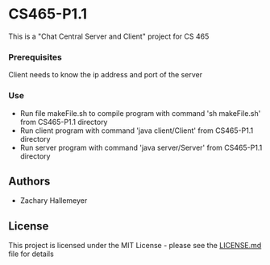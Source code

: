 # CS465-P1.1
This is a "Chat Central Server and Client" project for CS 465

### Prerequisites

Client needs to know the ip address and port of the server

### Use

- Run file makeFile.sh to compile program with command 'sh makeFile.sh' from CS465-P1.1 directory   
- Run client program with command 'java client/Client' from CS465-P1.1 directory
- Run server program with command 'java server/Server' from CS465-P1.1 directory

## Authors
- Zachary Hallemeyer

## License

This project is licensed under the MIT License - please see the [LICENSE.md](LICENSE.md) file for details
